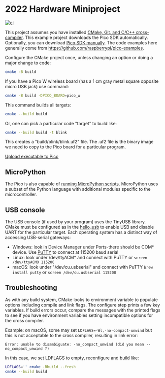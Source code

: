 # 2022 Hardware Miniproject

[![ci](https://github.com/BostonUniversitySeniorDesign/2022-hw-mini/actions/workflows/ci.yml/badge.svg)](https://github.com/BostonUniversitySeniorDesign/2022-hw-mini/actions/workflows/ci.yml)

This project assumes you have installed
[CMake, Git, and C/C++ cross-compiler](./doc/compiler.md).
This example project downloads the Pico SDK automatically.
Optionally, you can download [Pico SDK manually](./doc/pico-sdk.md).
The code examples here generally come from https://github.com/raspberrypi/pico-examples.

Configure the CMake project once, unless changing an option or doing a major change to code:

```sh
cmake -B build
```

If you have a Pico W wireless board (has a 1 cm gray metal square opposite micro USB jack) use command:

```sh
cmake -B build -DPICO_BOARD=pico_w
```

This command builds all targets:

```sh
cmake --build build
```

Or, one can pick a particular code "target" to build like:

```sh
cmake --build build -t blink
```

This creates a "build/blink/blink.uf2" file.
The .uf2 file is the binary image we need to copy to the Pico board for a particular program.

[Upload executable to Pico](./doc/upload.md)

## MicroPython

The Pico is also capable of
[running MicroPython scripts](https://projects.raspberrypi.org/en/projects/getting-started-with-the-pico/3).
MicroPython uses a subset of the Python language with additional modules specific to the microcontroller.

## USB console

The USB console (if used by your program) uses the TinyUSB library.
CMake must be configured as in the
[hello_usb](./src/hello_usb/CMakeLists.txt)
to enable USB and disable UART for the particular target.
Each operating system has a distinct way of accessing USB-serial gateways:

* Windows: look in Device Manager under Ports-there should be COM* device. Use [PuTTY](https://www.chiark.greenend.org.uk/~sgtatham/putty/latest.html) to connect at 115200 baud serial
* Linux: look under /dev/ttyACM* and connect with PuTTY or `screen /dev/ttyACM0 115200`
* macOS: look under "/dev/cu.usbserial" and connect with PuTTY `brew install putty` or `screen /dev/cu.usbserial 115200`

## Troubleshooting

As with any build system, CMake looks to environment variable to populate options including compile and link flags.
The configure step prints a few key variables.
If build errors occur, compare the messages with the printed flags to see if you have environment variables setting incompatible options for the cross compiler.

Example: on macOS, some may set `LDFLAGS=-Wl,-no-compact-unwind` but this is not acceptable to the cross compiler, resulting in link error:

```
Error: unable to disambiguate: -no_compact_unwind (did you mean --no_compact_unwind ?)
```

In this case, we set LDFLAGS to empty, reconfigure and build like:

```sh
LDFLAGS='' cmake -Bbuild --fresh
cmake --build build
```
